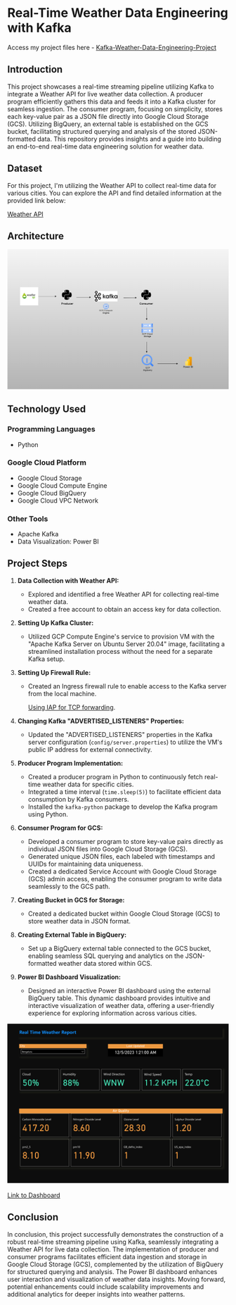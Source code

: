 # Real-Time Weather Data Engineering with Kafka

Access my project files here - [Kafka-Weather-Data-Engineering-Project](https://github.com/Nitin0909/Kafka-Weather-Data-Engineering-Project)

## Introduction

This project showcases a real-time streaming pipeline utilizing Kafka to integrate a Weather API for live weather data collection. A producer program efficiently gathers this data and feeds it into a Kafka cluster for seamless ingestion. The consumer program, focusing on simplicity, stores each key-value pair as a JSON file directly into Google Cloud Storage (GCS). 
Utilizing BigQuery, an external table is established on the GCS bucket, facilitating structured querying and analysis of the stored JSON-formatted data. This repository provides insights and a guide into building an end-to-end real-time data engineering solution for weather data.

## Dataset

For this project, I'm utilizing the Weather API to collect real-time data for various cities. You can explore the API and find detailed information at the provided link below:

[Weather API](https://www.weatherapi.com/)

## Architecture

![Project Architecture](Kafka_Architecture.png)

## Technology Used

### Programming Languages
- Python

### Google Cloud Platform
- Google Cloud Storage
- Google Cloud Compute Engine
- Google Cloud BigQuery
- Google Cloud VPC Network

### Other Tools
- Apache Kafka
- Data Visualization: Power BI

## Project Steps

1. **Data Collection with Weather API:**
   - Explored and identified a free Weather API for collecting real-time weather data.
   - Created a free account to obtain an access key for data collection.


2. **Setting Up Kafka Cluster:**
   - Utilized GCP Compute Engine's service to provision VM with the "Apache Kafka Server on Ubuntu Server 20.04" image, facilitating a streamlined installation process without the need for a separate Kafka setup.


3. **Setting Up Firewall Rule:**
   - Created an Ingress firewall rule to enable access to the Kafka server from the local machine.

     [Using IAP for TCP forwarding](https://cloud.google.com/iap/docs/using-tcp-forwarding#firewall).


4. **Changing Kafka "ADVERTISED_LISTENERS" Properties:**

   - Updated the "ADVERTISED_LISTENERS" properties in the Kafka server configuration (`config/server.properties`) to utilize the VM's public IP address for external connectivity.


5. **Producer Program Implementation:**

   - Created a producer program in Python to continuously fetch real-time weather data for specific cities.
   - Integrated a time interval (`time.sleep(5)`) to facilitate efficient data consumption by Kafka consumers.
   - Installed the `kafka-python` package to develop the Kafka program using Python.


6. **Consumer Program for GCS:**

   - Developed a consumer program to store key-value pairs directly as individual JSON files into Google Cloud Storage (GCS).
   - Generated unique JSON files, each labeled with timestamps and UUIDs for maintaining data uniqueness.
   - Created a dedicated Service Account with Google Cloud Storage (GCS) admin access, enabling the consumer program to write data seamlessly to the GCS path.


7. **Creating Bucket in GCS for Storage:**

   - Created a dedicated bucket within Google Cloud Storage (GCS) to store weather data in JSON format.


8. **Creating External Table in BigQuery:**

   - Set up a BigQuery external table connected to the GCS bucket, enabling seamless SQL querying and analytics on the JSON-formatted weather data stored within GCS.


9. **Power BI Dashboard Visualization:**

   - Designed an interactive Power BI dashboard using the external BigQuery table. This dynamic dashboard provides intuitive and interactive visualization of weather data, offering a user-friendly experience for exploring information across various cities.


![Weather Report](Weather_Report.png)



[Link to Dashboard](https://app.powerbi.com/view?r=eyJrIjoiOGMxZjNkNDgtZmU1YS00ZjYyLWJjNDctOTA2M2Q5NjIyMTE0IiwidCI6IjZjYmRjMDU2LWZiZWEtNDFiYS05YzY0LTUyYmY0ZjQ4N2I4ZSIsImMiOjEwfQ%3D%3D&pageName=ReportSection)



## Conclusion

In conclusion, this project successfully demonstrates the construction of a robust real-time streaming pipeline using Kafka, seamlessly integrating a Weather API for live data collection. The implementation of producer and consumer programs facilitates efficient data ingestion and storage in Google Cloud Storage (GCS), complemented by the utilization of BigQuery for structured querying and analysis. The Power BI dashboard enhances user interaction and visualization of weather data insights. Moving forward, potential enhancements could include scalability improvements and additional analytics for deeper insights into weather patterns.
